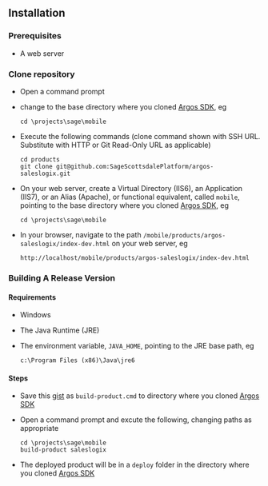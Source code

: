 ﻿Installation
------------
### Prerequisites
*	A web server

### Clone repository
*	Open a command prompt
*	change to the base directory where you cloned [Argos SDK][argos-sdk], eg  

		cd \projects\sage\mobile
*	Execute the following commands (clone command shown with SSH URL. Substitute with HTTP or Git Read-Only URL as applicable)

		cd products
		git clone git@github.com:SageScottsdalePlatform/argos-saleslogix.git
*	On your web server, create a Virtual Directory (IIS6), an Application (IIS7), or an Alias (Apache), or functional equivalent, called `mobile`, pointing to the base directory where you cloned [Argos SDK][argos-sdk], eg
	
		cd \projects\sage\mobile
*	In your browser, navigate to the path `/mobile/products/argos-saleslogix/index-dev.html` on your web server, eg

		http://localhost/mobile/products/argos-saleslogix/index-dev.html

### Building A Release Version 

#### Requirements
*	Windows 
*	The Java Runtime (JRE)
*	The environment variable, `JAVA_HOME`, pointing to the JRE base path, eg

		c:\Program Files (x86)\Java\jre6

#### Steps
*	Save this [gist](http://gist.github.com/457984) as `build-product.cmd` to directory where you cloned [Argos SDK][argos-sdk]
*	Open a command prompt and excute the following, changing paths as appropriate

		cd \projects\sage\mobile
		build-product saleslogix
*	The deployed product will be in a `deploy` folder in the directory where you cloned [Argos SDK][argos-sdk]


[argos-sdk]: https://github.com/SageScottsdalePlatform/argos-sdk "Argos SDK Source"
